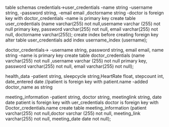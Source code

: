 table schemas
credentials->user_credentials
-name string
-username string, 
-password string, 
-email email
,doctorname string
-doctor is foreign key with doctor_credentials
-name is primary key
create table user_credentials (name varchar(255) not null,username varchar (255) not null primary key, password varchar(255) not null, email varchar(255) not null, doctorname varchar(255));
create index before creating foreign key
alter table user_credentials add index username_index (username);

doctor_credentials->
-username string, password string, email email, name string
-name is primary key
create table doctor_credentials (name varchar(255) not null ,username varchar (255) not null primary key, password varchar(255) not null, email varchar(255) not null);

health_data
-patient string, sleepcycle string,HeartRate float, stepcount int, date_entered date
//patient is foreign key with patient.name
-added doctor_name as string


meeting_information
-patient string, doctor string, meetinglink string, date date
patient is foreign key with uer_credentials
doctor is foreign key with Doctor_credentials.name
create table meeting_information (patient varchar(255) not null,doctor varchar (255) not null, meeting_link varchar(255) not null, meeting_date date not null);
